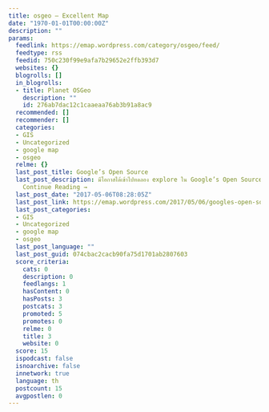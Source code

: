 ```yaml
---
title: osgeo – Excellent Map
date: "1970-01-01T00:00:00Z"
description: ""
params:
  feedlink: https://emap.wordpress.com/category/osgeo/feed/
  feedtype: rss
  feedid: 750c230f99e9afa7b29652e2ffb393d7
  websites: {}
  blogrolls: []
  in_blogrolls:
  - title: Planet OSGeo
    description: ""
    id: 276ab7dac12c1caaeaa76ab3b91a8ac9
  recommended: []
  recommender: []
  categories:
  - GIS
  - Uncategorized
  - google map
  - osgeo
  relme: {}
  last_post_title: Google’s Open Source
  last_post_description: มีโอกาสได้เข้าไปทดลอง explore ใน Google’s Open Source ท...
    Continue Reading →
  last_post_date: "2017-05-06T08:28:05Z"
  last_post_link: https://emap.wordpress.com/2017/05/06/googles-open-source/
  last_post_categories:
  - GIS
  - Uncategorized
  - google map
  - osgeo
  last_post_language: ""
  last_post_guid: 074cbac2cacb90fa75d1701ab2807603
  score_criteria:
    cats: 0
    description: 0
    feedlangs: 1
    hasContent: 0
    hasPosts: 3
    postcats: 3
    promoted: 5
    promotes: 0
    relme: 0
    title: 3
    website: 0
  score: 15
  ispodcast: false
  isnoarchive: false
  innetwork: true
  language: th
  postcount: 15
  avgpostlen: 0
---
```

